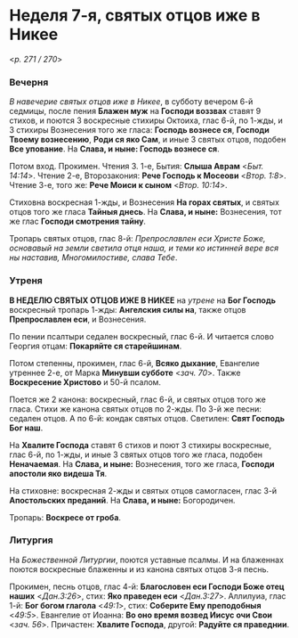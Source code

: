
# Неделя 7-я, святых отцов иже в Никее

<*p. 271 / 270*>

### Вечерня

*В навечерие святых отцов иже в Никее*, в субботу вечером 6-й седмицы, после пения **Блажен муж** 
на **Господи воззвах** ставят 9 стихов, и поются 3 воскресные стихиры Октоиха, глас 6-й, по 1-жды, 
и 3 стихиры Вознесения того же гласа: **Господь вознесе ся**, **Господи Твоему вознесению**, 
**Роди ся яко Сам**, и иные 3 святых отцов, подобен **Все упование**. 
На **Слава, и ныне: Господь вознесе ся**. 

Потом вход. Прокимен. Чтения 3. 
1-е, Бытия: **Слыша Аврам** <*Быт. 14:14*>. 
Чтение 2-е, Второзакония: **Рече Господь к Мосеови** <*Втор. 1:8*>. 
Чтение 3-е, того же: **Рече Моиси к сыном** <*Втор. 10:14*>.

Стиховна воскресная 1-жды, и Вознесения **На горах святых**, и святых отцов того же гласа **Тайныя днесь**. 
На **Слава, и ныне:** Вознесения, тот же глас **Господи смотрения тайну**. 

Тропарь святых отцов, глас 8-й: *Препрославлен еси Христе Боже, основавый на земли светила отця наша, 
и теми ко истинней вере вся ны наставив, Многомилостиве, слава Тебе*. 

### Утреня

**В НЕДЕЛЮ СВЯТЫХ ОТЦОВ ИЖЕ В НИКЕЕ** на *утрене* на **Бог Господь** воскресный тропарь 1-жды: 
**Ангелския силы на**, также отцов **Препрославлен еси**, и Вознесения. 

По пении псалтыри седален воскресный, глас 6-й. 
И читается слово Георгия отцам: **Покаряйте ся старейшинам**.    

Потом степенны, прокимен, глас 6-й, **Всяко дыхание**, Евангелие утреннее 2-е, 
от Марка **Минувши субботе** <*зач. 70*>. Также **Воскресение Христово** и 50-й псалом. 

Поется же 2 канона: воскресный, глас 6-й, и святых отцов того же гласа. Стихи же канона святых отцов по 2-жды. 
По 3-й же песни: седален отцов. 
А по 6-й: кондак святых отцов. 
Светилен: **Свят Господь Бог наш**. 

На **Хвалите Господа** ставят 6 стихов и поют 3 стихиры воскресные, глас 6-й, по 1-жды, и иные 3 святых 
отцов того же гласа, подобен **Неначаемая**. На **Слава, и ныне:** Вознесения, того же гласа, 
**Господи апостоли яко видеша Тя**. 

На стиховне: воскресная 2-жды и святых отцов самогласен, глас 3-й **Апостольских преданий**. 
На **Слава, и ныне:** Богородичен. 

Тропарь: **Воскресе от гроба**. 

### Литургия

На *Божественной Литургии*, поются уставные псалмы. И на блаженнах поются воскресные блаженны и 
из канона святых отцов 3-я песнь.  
 
Прокимен, песнь отцов, глас 4-й: **Благословен еси Господи Боже отец наших**  <*Дан.3:26*>, 
стих: **Яко праведен еси** <*Дан.3:27*>. 
Аллилуиа, глас 1-й: **Бог богом глагола** <*49:1*>, стих: **Соберите Ему преподобныя** <*49:5*>. 
Евангелие от Иоанна: **Во оно время возвед Иисус очи Свои** <*зач. 56*>.
Причастен: **Хвалите Господа**, другой: **Радуйте ся праведнии**. 
